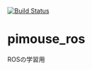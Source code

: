 [![Build Status](https://travis-ci.com/Chantake-X/pimouse_ros.svg?token=ZcCWRc6XhmExpcsqNszs&branch=master)](https://travis-ci.com/Chantake-X/pimouse_ros)

# pimouse_ros
ROSの学習用
